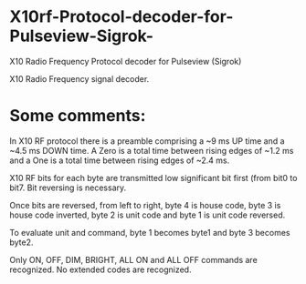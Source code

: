 # X10rf-Protocol-decoder-for-Pulseview-Sigrok-
X10 Radio Frequency Protocol decoder for Pulseview (Sigrok)

X10 Radio Frequency signal decoder.

# Some comments:

In X10 RF protocol there is a preamble comprising a ~9 ms UP time and a ~4.5 ms DOWN time. A Zero is a total time between rising edges of ~1.2 ms and a One is a
total time between rising edges of ~2.4 ms.

X10 RF bits for each byte are transmitted low significant bit first (from bit0 to bit7. Bit reversing is necessary.

Once bits are reversed, from left to right, byte 4 is house code, byte 3 is house code inverted, byte 2 is unit code and byte 1 is unit code reversed.

To evaluate unit and command, byte 1 becomes byte1 and byte 3 becomes byte2.

Only ON, OFF, DIM, BRIGHT, ALL ON and ALL OFF commands are recognized. No extended codes are recognized.
